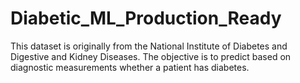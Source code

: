 # Diabetic_ML_Production_Ready
This dataset is originally from the National Institute of Diabetes and Digestive and Kidney Diseases. The objective is to predict based on diagnostic measurements whether a patient has diabetes.
